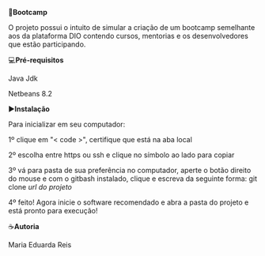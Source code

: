 🎯**Bootcamp**

O projeto possui o intuito de simular a criação de um bootcamp semelhante
aos da plataforma DIO contendo cursos, mentorias e os desenvolvedores que
estão participando.

💻**Pré-requisitos**

Java Jdk

Netbeans 8.2

▶️**Instalação**

Para inicializar em seu computador:

1º clique em "< code >", certifique que está na aba local

2º escolha entre https ou ssh e clique no símbolo ao lado para copiar

3º vá para pasta de sua preferência no computador, aperte o botão direito do mouse e com o gitbash
instalado, clique e escreva da seguinte forma: git clone *url do projeto*

4º feito! Agora inicie o software recomendado e abra a pasta do projeto e está pronto para execução!

☕**Autoria**

Maria Eduarda Reis




